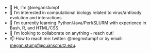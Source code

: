 - 👋 Hi, I’m @meganstumpf
- 👀 I’m interested in computational biology related to virus/antibody evolution and interactions.
- 🌱 I’m currently learning Python/Java/Perl/SLURM with experience in Bash, R, and HTML/CSS.
- 💞️ I’m looking to collaborate on anything - reach out!
- 📫 How to reach me: twitter: @megmstumpf or by email: megan.stumpf@cuanschutz.edu.

<!---
meganstumpf/meganstumpf is a ✨ special ✨ repository because its `README.md` (this file) appears on your GitHub profile.
You can click the Preview link to take a look at your changes.
--->
